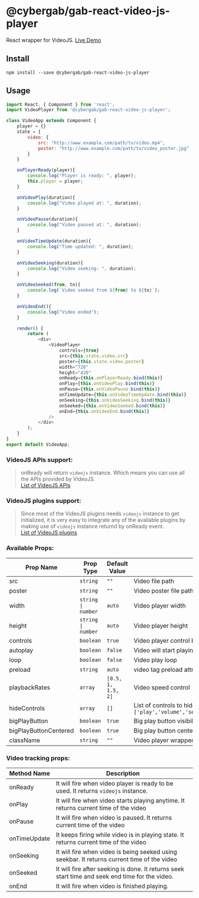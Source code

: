 # @cybergab/gab-react-video-js-player
React wrapper for VideoJS. [Live Demo](https://karan101292.github.io/react-video-js-player/)

## Install
```
npm install --save @cybergab/gab-react-video-js-player
```

## Usage
```javascript
import React, { Component } from 'react';
import VideoPlayer from '@cybergab/gab-react-video-js-player';

class VideoApp extends Component {
    player = {}
    state = {
        video: {
            src: "http://www.example.com/path/to/video.mp4",
            poster: "http://www.example.com/path/to/video_poster.jpg"
        }
    }

    onPlayerReady(player){
        console.log("Player is ready: ", player);
        this.player = player;
    }

    onVideoPlay(duration){
        console.log("Video played at: ", duration);
    }

    onVideoPause(duration){
        console.log("Video paused at: ", duration);
    }

    onVideoTimeUpdate(duration){
        console.log("Time updated: ", duration);
    }

    onVideoSeeking(duration){
        console.log("Video seeking: ", duration);
    }

    onVideoSeeked(from, to){
        console.log(`Video seeked from ${from} to ${to}`);
    }

    onVideoEnd(){
        console.log("Video ended");
    }

    render() {
        return (
            <div>
                <VideoPlayer
                    controls={true}
                    src={this.state.video.src}
                    poster={this.state.video.poster}
                    width="720"
                    height="420"
                    onReady={this.onPlayerReady.bind(this)}
                    onPlay={this.onVideoPlay.bind(this)}
                    onPause={this.onVideoPause.bind(this)}
                    onTimeUpdate={this.onVideoTimeUpdate.bind(this)}
                    onSeeking={this.onVideoSeeking.bind(this)}
                    onSeeked={this.onVideoSeeked.bind(this)}
                    onEnd={this.onVideoEnd.bind(this)}
                />
            </div>
        );
    }
}
export default VideoApp;
```

### VideoJS APIs support:
> onReady will return <code>videojs</code> instance. Which means you can use all the APIs provided by VideoJS.<br/>[List of VideoJS APIs](https://docs.videojs.com/docs/api/player.html)

### VideoJS plugins support:
> Since most of the VideoJS plugins needs <code>videojs</code> instance to get initialized, it is very easy to integrate any of the available plugins by making use of <code>videojs</code> instance returnd by onReady event.<br/>[List of VideoJS plugins](https://videojs.com/plugins/) 

### Available Props:
<table> 
  <thead> 
    <tr>
      <th>Prop Name</th>
      <th>Prop Type</th>
      <th>Default Value</th>
      <th>Description</th>
    </tr> 
  </thead> 
  <tbody>
    <tr>
      <td>src</td>
      <td><code>string</code></td>
      <td><code>""</code></td>
      <td>Video file path</td>
    </tr>
    <tr>
      <td>poster</td>
      <td><code>string</code></td>
      <td><code>""</code></td>
      <td>Video poster file path</td>
    </tr>
    <tr>
      <td>width</td>
      <td><code>string | number</code></td>
      <td><code>auto</code></td>
      <td>Video player width</td>
    </tr>
    <tr>
      <td>height</td>
      <td><code>string | number</code></td>
      <td><code>auto</code></td>
      <td>Video player height</td>
    </tr>
    <tr>
      <td>controls</td>
      <td><code>boolean</code></td>
      <td><code>true</code></td>
      <td>Video player control bar toggle</td>
    </tr>
    <tr>
      <td>autoplay</td>
      <td><code>boolean</code></td>
      <td><code>false</code></td>
      <td>Video will start playing automatically if <code>true</code></td>
    </tr>
    <tr>
      <td>loop</td>
      <td><code>boolean</code></td>
      <td><code>false</code></td>
      <td>Video play loop</td>
    </tr>
    <tr>
      <td>preload</td>
      <td><code>string</code></td>
      <td><code>auto</code></td>
      <td>video tag preload attribute</td>
    </tr>
    <tr>
      <td>playbackRates</td>
      <td><code>array</code></td>
      <td><code>[0.5, 1, 1.5, 2]</code></td>
      <td>Video speed control</td>
    </tr>
    <tr>
      <td>hideControls</td>
      <td><code>array</code></td>
      <td><code>[]</code></td>
      <td>List of controls to hide. <code>['play','volume','seekbar','timer','playbackrates','fullscreen']</code></td>
    </tr>
    <tr>
      <td>bigPlayButton</td>
      <td><code>boolean</code></td>
      <td><code>true</code></td>
      <td>Big play button visibility toggle</td>
    </tr> 
    <tr>
      <td>bigPlayButtonCentered</td>
      <td><code>boolean</code></td>
      <td><code>true</code></td>
      <td>Big play button center position toggle</td>
    </tr> 
    <tr>
      <td>className</td>
      <td><code>string</code></td>
      <td><code>""</code></td>
      <td>Video player wrapper class. It can be used for custom player skin.</td>
    </tr>
  </tbody> 
</table>

### Video tracking props:
<table> 
  <thead> 
    <tr>
      <th>Method Name</th>
      <th>Description</th>
    </tr> 
  </thead> 
  <tbody>
    <tr>
      <td>onReady</td>
      <td>It will fire when video player is ready to be used. It returns <code>videojs</code> instance.</td>
    </tr>
    <tr>
      <td>onPlay</td>
      <td>It will fire when video starts playing anytime. It returns current time of the video</td>
    </tr>
    <tr>
      <td>onPause</td>
      <td>It will fire when video is paused. It returns current time of the video</td>
    </tr>
    <tr>
      <td>onTimeUpdate</td>
      <td>It keeps firing while video is in playing state. It returns current time of the video</td>
    </tr>
    <tr>
      <td>onSeeking</td>
      <td>It will fire when video is being seeked using seekbar. It returns current time of the video</td>
    </tr>
    <tr>
      <td>onSeeked</td>
      <td>It will fire after seeking is done. It returns seek start time and seek end time for the video.</td>
    </tr>
    <tr>
      <td>onEnd</td>
      <td>It will fire when video is finished playing.</td>
    </tr>
  </tbody>
</table>
